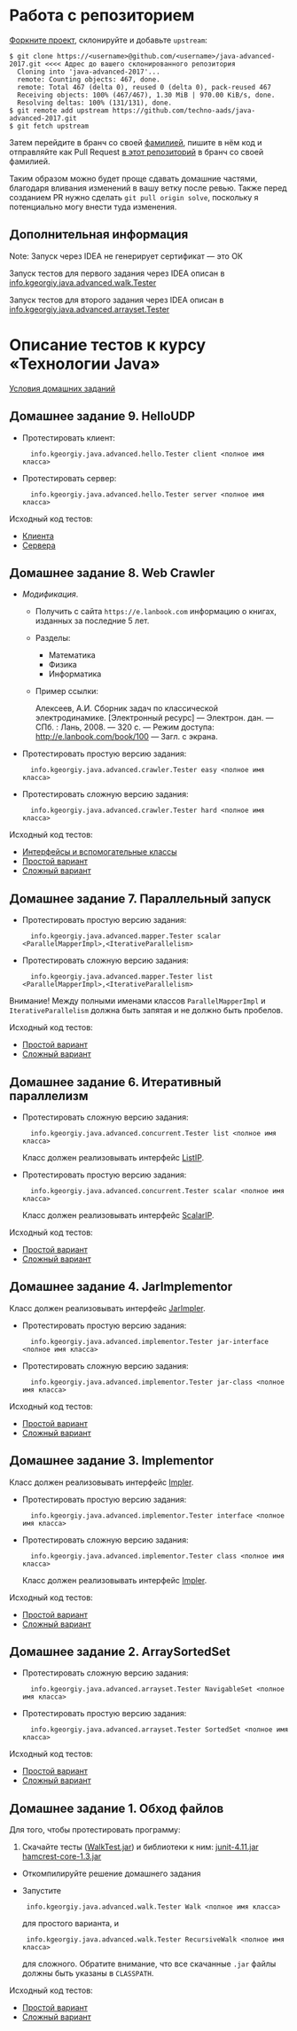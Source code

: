 Работа с репозиторием
====

[Форкните проект](https://help.github.com/articles/fork-a-repo/), склонируйте и добавьте `upstream`:
```
$ git clone https://<username>@github.com/<username>/java-advanced-2017.git <<<< Адрес до вашего склонированного репозитория
  Cloning into 'java-advanced-2017'...
  remote: Counting objects: 467, done.
  remote: Total 467 (delta 0), reused 0 (delta 0), pack-reused 467
  Receiving objects: 100% (467/467), 1.30 MiB | 970.00 KiB/s, done.
  Resolving deltas: 100% (131/131), done.
$ git remote add upstream https://github.com/techno-aads/java-advanced-2017.git
$ git fetch upstream
```
Затем перейдите в бранч со своей [фамилией](https://github.com/techno-aads/java-advanced-2017/branches/all),
пишите в нём код и отправляйте как Pull Request [в этот репозиторий](https://github.com/techno-aads/java-advanced-2017)
в бранч со своей фамилией.

Таким образом можно будет проще сдавать домашние частями, благодаря вливания изменений в вашу ветку после ревью.
Также перед созданием PR нужно сделать ```git pull origin solve```, поскольку я потенциально могу внести туда изменения. 

Дополнительная информация
----
Note: Запуск через IDEA не генерирует сертификат — это ОК

Запуск тестов для первого задания через IDEA описан в [info.kgeorgiy.java.advanced.walk.Tester](java/info/kgeorgiy/java/advanced/walk/Tester.java)
 
Запуск тестов для второго задания через IDEA описан в [info.kgeorgiy.java.advanced.arrayset.Tester](java/info/kgeorgiy/java/advanced/arrayset/Tester.java) 

Описание тестов к курсу «Технологии Java»
====

[Условия домашних заданий](http://www.kgeorgiy.info/courses/java-advanced/homeworks.html)

Домашнее задание 9. HelloUDP
----
* Протестировать клиент:

        info.kgeorgiy.java.advanced.hello.Tester client <полное имя класса>

* Протестировать сервер:

        info.kgeorgiy.java.advanced.hello.Tester server <полное имя класса>

Исходный код тестов:

* [Клиента](java/info/kgeorgiy/java/advanced/hello/HelloClientTest.java)
* [Сервера](java/info/kgeorgiy/java/advanced/hello/HelloServerTest.java)


Домашнее задание 8. Web Crawler
----
* *Модификация*.
    * Получить с сайта `https://e.lanbook.com` информацию о
    книгах, изданных за последние 5 лет.
    * Разделы:
        * Математика
        * Физика
        * Информатика
    * Пример ссылки:

        Алексеев, А.И. Сборник задач по классической электродинамике. 
        [Электронный ресурс] — Электрон. дан. — СПб. : Лань, 2008. — 320 с. — 
        Режим доступа: http://e.lanbook.com/book/100 — Загл. с экрана.

* Протестировать простую версию задания:

        info.kgeorgiy.java.advanced.crawler.Tester easy <полное имя класса>

* Протестировать сложную версию задания:

        info.kgeorgiy.java.advanced.crawler.Tester hard <полное имя класса>

Исходный код тестов:

* [Интерфейсы и вспомогательные классы](java/info/kgeorgiy/java/advanced/crawler/)
* [Простой вариант](java/info/kgeorgiy/java/advanced/crawler/CrawlerEasyTest.java)
* [Сложный вариант](java/info/kgeorgiy/java/advanced/crawler/CrawlerHardTest.java)


Домашнее задание 7. Параллельный запуск
----
* Протестировать простую версию задания:

        info.kgeorgiy.java.advanced.mapper.Tester scalar <ParallelMapperImpl>,<IterativeParallelism>

* Протестировать сложную версию задания:

        info.kgeorgiy.java.advanced.mapper.Tester list <ParallelMapperImpl>,<IterativeParallelism>

Внимание! Между полными именами классов `ParallelMapperImpl` и `IterativeParallelism` должна
быть запятая и не должно быть пробелов.

Исходный код тестов:

* [Простой вариант](java/info/kgeorgiy/java/advanced/mapper/ScalarMapperTest.java)
* [Сложный вариант](java/info/kgeorgiy/java/advanced/mapper/ListMapperTest.java)


Домашнее задание 6. Итеративный параллелизм
----
* Протестировать сложную версию задания:

        info.kgeorgiy.java.advanced.concurrent.Tester list <полное имя класса>

  Класс должен реализовывать интерфейс
  [ListIP](java/info/kgeorgiy/java/advanced/concurrent/ListIP.java).
* Протестировать простую версию задания:

        info.kgeorgiy.java.advanced.concurrent.Tester scalar <полное имя класса>

  Класс должен реализовывать интерфейс
  [ScalarIP](java/info/kgeorgiy/java/advanced/concurrent/ScalarIP.java).

Исходный код тестов:

* [Простой вариант](java/info/kgeorgiy/java/advanced/concurrent/ScalarIPTest.java)
* [Сложный вариант](java/info/kgeorgiy/java/advanced/concurrent/ListIPTest.java)

Домашнее задание 4. JarImplementor
----
Класс должен реализовывать интерфейс
[JarImpler](java/info/kgeorgiy/java/advanced/implementor/JarImpler.java).

* Протестировать простую версию задания:

        info.kgeorgiy.java.advanced.implementor.Tester jar-interface <полное имя класса>

* Протестировать сложную версию задания:

        info.kgeorgiy.java.advanced.implementor.Tester jar-class <полное имя класса>

Исходный код тестов:

* [Простой вариант](java/info/kgeorgiy/java/advanced/implementor/InterfaceJarImplementorTest.java)
* [Сложный вариант](java/info/kgeorgiy/java/advanced/implementor/ClassJarImplementorTest.java)


Домашнее задание 3. Implementor
----

Класс должен реализовывать интерфейс
[Impler](java/info/kgeorgiy/java/advanced/implementor/Impler.java).

* Протестировать простую версию задания:

        info.kgeorgiy.java.advanced.implementor.Tester interface <полное имя класса>

* Протестировать сложную версию задания:

        info.kgeorgiy.java.advanced.implementor.Tester class <полное имя класса>

  Класс должен реализовывать интерфейс
  [Impler](java/info/kgeorgiy/java/advanced/implementor/Impler.java).

Исходный код тестов:

* [Простой вариант](java/info/kgeorgiy/java/advanced/implementor/InterfaceImplementorTest.java)
* [Сложный вариант](java/info/kgeorgiy/java/advanced/implementor/ClassImplementorTest.java)

Домашнее задание 2. ArraySortedSet
----
* Протестировать сложную версию задания:

        info.kgeorgiy.java.advanced.arrayset.Tester NavigableSet <полное имя класса>

* Протестировать простую версию задания:

        info.kgeorgiy.java.advanced.arrayset.Tester SortedSet <полное имя класса>

Исходный код тестов:

* [Простой вариант](java/info/kgeorgiy/java/advanced/arrayset/SortedSetTest.java)
* [Сложный вариант](java/info/kgeorgiy/java/advanced/arrayset/NavigableSetTest.java)


Домашнее задание 1. Обход файлов
----
Для того, чтобы протестировать программу:

 1. Скачайте тесты ([WalkTest.jar](artifacts/WalkTest.jar)) и библиотеки к ним:
    [junit-4.11.jar](lib/junit-4.11.jar) [hamcrest-core-1.3.jar](lib/hamcrest-core-1.3.jar)
 * Откомпилируйте решение домашнего задания
 * Запустите

        info.kgeorgiy.java.advanced.walk.Tester Walk <полное имя класса>

   для простого варианта, и

        info.kgeorgiy.java.advanced.walk.Tester RecursiveWalk <полное имя класса>

   для сложного. Обратите внимание, что все скачанные `.jar` файлы должны
   быть указаны в `CLASSPATH`.

Исходный код тестов:

* [Простой вариант](java/info/kgeorgiy/java/advanced/walk/WalkTest.java)
* [Сложный вариант](java/info/kgeorgiy/java/advanced/walk/RecursiveWalkTest.java)
